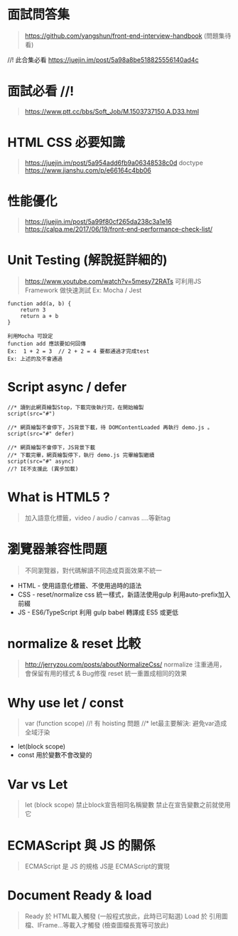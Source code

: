 # 面試問答集
>  https://github.com/yangshun/front-end-interview-handbook (問題集待看)

//! 此合集必看
https://juejin.im/post/5a98a8be518825556140ad4c

# 面試必看 //!
> https://www.ptt.cc/bbs/Soft_Job/M.1503737150.A.D33.html

# HTML CSS 必要知識
> https://juejin.im/post/5a954add6fb9a06348538c0d
> doctype
> https://www.jianshu.com/p/e66164c4bb06





# 性能優化
> https://juejin.im/post/5a99f80cf265da238c3a1e16
> https://calpa.me/2017/06/19/front-end-performance-check-list/

# Unit Testing (解說挺詳細的)
> https://www.youtube.com/watch?v=5mesy72RATs
> 可利用JS Framework 做快速測試 Ex: Mocha / Jest
```
function add(a, b) {
    return 3
    return a + b 
}

利用Mocha 可設定
function add 應該要如何回傳
Ex:  1 + 2 = 3  // 2 + 2 = 4 要都通過才完成test
Ex: 上述的及不會通過
```


# Script async / defer
```pug
//* 讀到此網頁繪製Stop，下載完後執行完，在開始繪製
script(src="#")

//* 網頁繪製不會停下，JS背景下載，待 DOMContentLoaded 再執行 demo.js 。
script(src="#" defer)

//* 網頁繪製不會停下，JS背景下載
//* 下載完畢，網頁繪製停下，執行 demo.js 完畢繪製繼續
script(src="#" async)
//? IE不支援此 (異步加載)
```

# What is HTML5 ?
> 加入語意化標籤，video / audio / canvas ....等新tag

# 瀏覽器兼容性問題
> 不同瀏覽器，對代碼解讀不同造成頁面效果不統一

- HTML - 使用語意化標籤、不使用過時的語法
- CSS - reset/normalize css 統一樣式，新語法使用gulp 利用auto-prefix加入前綴
- JS - ES6/TypeScript 利用 gulp babel 轉譯成 ES5 或更低

# normalize & reset 比較
> http://jerryzou.com/posts/aboutNormalizeCss/
> normalize 注重通用，會保留有用的樣式 & Bug修復
> reset 統一重置成相同的效果

# Why use let / const
> var (function scope) 
//! 有 hoisting 問題
//* let最主要解決: 避免var造成全域汙染
- let(block scope)
- const 用於變數不會改變的

# Var vs Let
> let (block scope)
> 禁止block宣告相同名稱變數
> 禁止在宣告變數之前就使用它

# ECMAScript 與 JS 的關係
> ECMAScript 是 JS 的規格
> JS是 ECMAScript的實現

# Document Ready & load
> Ready 於 HTML載入觸發 (一般程式放此，此時已可點選)
> Load 於 引用圖檔、IFrame...等載入才觸發 (檢查圖檔長寬等可放此)